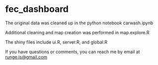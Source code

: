# fec_dashboard

The original data was cleaned up in the python notebook carwash.ipynb 

Additional cleaning and map creation was performed in map.explore.R

The shiny files include ui.R, server.R, and global.R

If you have questions or comments, you can reach me by email at runge.js@gmail.com
